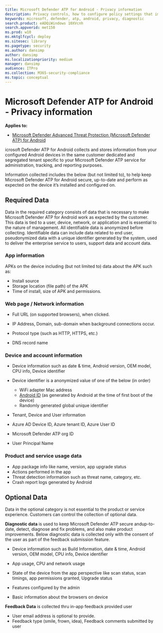 ```yaml
---
title: Microsoft Defender ATP for Android - Privacy information
description: Privacy controls, how to configure policy settings that impact privacy and information about the diagnostic data collected in Microsoft Defender ATP for Android.
keywords: microsoft, defender, atp, android, privacy, diagnostic
search.product: eADQiWindows 10XVcnh
search.appverid: met150
ms.prod: w10
ms.mktglfcycl: deploy
ms.sitesec: library
ms.pagetype: security
ms.author: dansimp
author: dansimp
ms.localizationpriority: medium
manager: dansimp
audience: ITPro
ms.collection: M365-security-compliance 
ms.topic: conceptual
---
```


#  Microsoft Defender ATP for Android - Privacy information

**Applies to:**

- [Microsoft Defender Advanced Threat Protection (Microsoft Defender ATP) for Android](microsoft-defender-atp-android.md)


icrosoft Defender ATP for Android collects and stores information from your
configured Android devices in the same customer dedicated and segregated tenant
specific to your Microsoft Defender ATP service for administration, tracking,
and reporting purposes.

Information collected includes the below (but not limited to), to help keep
Microsoft Defender ATP for Android secure, up-to-date and perform as expected on
the device it’s installed and configured on.

## Required Data 

Data in the required category consists of data that is necessary to make
Microsoft Defender ATP for Android work as expected by the customer. This data
is tied to a user, device, network, or application and is essential to the
nature of management. All identifiable data is anonymized before collecting.
Identifiable data can include data related to end user, pseudonymized data with
a unique identifier generated by the system, used to deliver the enterprise
service to users, support data and account data.

### App information

APKs on the device including (but not limited to) data about the APK such as:

-  Install source
-  Storage location (file path) of the APK
-  Time of install, size of APK and permissions.

### Web page / Network information

- Full URL (on supported browsers), when clicked.

- IP Address, Domain, sub-domain when background connections occur.
- Protocol type (such as HTTP, HTTPS, etc.)
- DNS record name

### Device and account information

- Device information such as date & time, Android version, OEM model, CPU
        info, Device identifier
- Device identifier is a anonymized value of one of the below (in order)
    - WiFi adapter Mac address
    -   [Android ID](https://developer.android.com/reference/android/provider/Settings.Secure#ANDROID_ID) (as generated by Android at the time of first boot of the device)
    -   Randomly generated global unique identifier

- Tenant, Device and User information
- Azure AD Device ID, Azure tenant ID, Azure User ID
- Microsoft Defender ATP org ID
- User Principal Name

### Product and service usage data
- App package info like name, version, app upgrade status
- Actions performed in the app
- Threat detection information such as threat name, category, etc.
- Crash report logs generated by Android

## Optional Data

Data in the optional category is not essential to the product or service
experience. Customers can control the collection of optional data.

**Diagnostic data** is used to keep Microsoft Defender ATP secure andup-to-date, detect, diagnose and fix problems, and also make product improvements. Below diagnostic data is collected only with the consent of  the user as part of the feedback submission feature.

-   Device information such as Build Information, date & time, Android version,
    OEM model, CPU info, Device identifier

-   App usage, CPU and network usage

-   State of the device from the app perspective like scan status, scan timings,
    app permissions granted, Upgrade status

-   Features configured by the admin

-   Basic information about the browsers on device

**Feedback Data** is collected thru in-app feedback provided user

-   User email address is optional to provide.
-   Feedback type (smile, frown, idea), Feedback comments submitted by user
